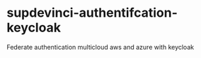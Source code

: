 # supdevinci-authentifcation-keycloak
Federate authentication multicloud aws and azure with keycloak 
